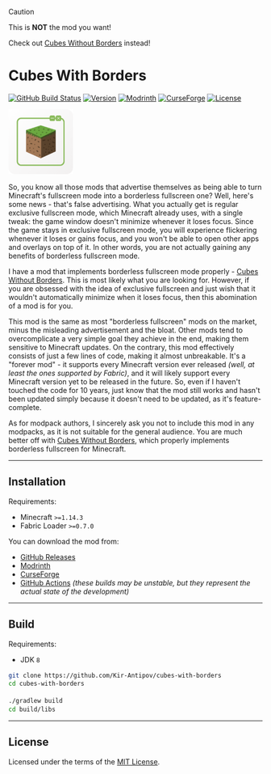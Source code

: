 > [!CAUTION]
> This is **NOT** the mod you want!
>
> Check out [Cubes Without Borders](https://github.com/Kir-Antipov/cubes-without-borders) instead!

# Cubes With Borders

[![GitHub Build Status](https://img.shields.io/github/actions/workflow/status/Kir-Antipov/cubes-with-borders/build-artifacts.yml?style=flat&logo=github&cacheSeconds=3600)](https://github.com/Kir-Antipov/cubes-with-borders/actions/workflows/build-artifacts.yml)
[![Version](https://img.shields.io/github/v/release/Kir-Antipov/cubes-with-borders?sort=date&style=flat&label=version&cacheSeconds=3600)](https://github.com/Kir-Antipov/cubes-with-borders/releases/latest)
[![Modrinth](https://img.shields.io/modrinth/dt/cubes-with-borders?color=00AF5C&logo=modrinth)](https://modrinth.com/mod/cubes-with-borders)
[![CurseForge](https://img.shields.io/curseforge/dt/1056527?color=F16436&logo=curseforge)](https://www.curseforge.com/minecraft/mc-mods/cubes-with-borders)
[![License](https://img.shields.io/github/license/Kir-Antipov/cubes-with-borders?style=flat&cacheSeconds=36000)](https://github.com/Kir-Antipov/cubes-with-borders/blob/HEAD/LICENSE.md)

<img alt="Cubes With Borders Icon" src="media/icon.png" width="128">

So, you know all those mods that advertise themselves as being able to turn Minecraft's fullscreen mode into a borderless fullscreen one? Well, here's some news - that's false advertising. What you actually get is regular exclusive fullscreen mode, which Minecraft already uses, with a single tweak: the game window doesn't minimize whenever it loses focus. Since the game stays in exclusive fullscreen mode, you will experience flickering whenever it loses or gains focus, and you won't be able to open other apps and overlays on top of it. In other words, you are not actually gaining any benefits of borderless fullscreen mode.

I have a mod that implements borderless fullscreen mode properly - [Cubes Without Borders](https://github.com/Kir-Antipov/cubes-without-borders). This is most likely what you are looking for. However, if you are obsessed with the idea of exclusive fullscreen and just wish that it wouldn't automatically minimize when it loses focus, then this abomination of a mod is for you.

This mod is the same as most "borderless fullscreen" mods on the market, minus the misleading advertisement and the bloat. Other mods tend to overcomplicate a very simple goal they achieve in the end, making them sensitive to Minecraft updates. On the contrary, this mod effectively consists of just a few lines of code, making it almost unbreakable. It's a "forever mod" - it supports every Minecraft version ever released *(well, at least the ones supported by Fabric)*, and it will likely support every Minecraft version yet to be released in the future. So, even if I haven't touched the code for 10 years, just know that the mod still works and hasn't been updated simply because it doesn't need to be updated, as it's feature-complete.

As for modpack authors, I sincerely ask you not to include this mod in any modpacks, as it is not suitable for the general audience. You are much better off with [Cubes Without Borders](https://github.com/Kir-Antipov/cubes-without-borders), which properly implements borderless fullscreen for Minecraft.

----

## Installation

Requirements:

 - Minecraft `>=1.14.3`
 - Fabric Loader `>=0.7.0`

You can download the mod from:

 - [GitHub Releases](https://github.com/Kir-Antipov/cubes-with-borders/releases/latest)
 - [Modrinth](https://modrinth.com/mod/cubes-with-borders)
 - [CurseForge](https://www.curseforge.com/minecraft/mc-mods/cubes-with-borders)
 - [GitHub Actions](https://github.com/Kir-Antipov/cubes-with-borders/actions/workflows/build-artifacts.yml) *(these builds may be unstable, but they represent the actual state of the development)*

----

## Build

Requirements:

 - JDK `8`

```bash
git clone https://github.com/Kir-Antipov/cubes-with-borders
cd cubes-with-borders

./gradlew build
cd build/libs
```

----

## License

Licensed under the terms of the [MIT License](LICENSE.md).
